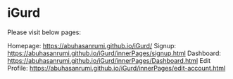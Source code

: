 # iGurd

Please visit below pages: 

Homepage: https://abuhasanrumi.github.io/iGurd/ 
Signup: https://abuhasanrumi.github.io/iGurd/innerPages/signup.html
Dashboard: https://abuhasanrumi.github.io/iGurd/innerPages/Dashboard.html
Edit Profile: https://abuhasanrumi.github.io/iGurd/innerPages/edit-account.html
